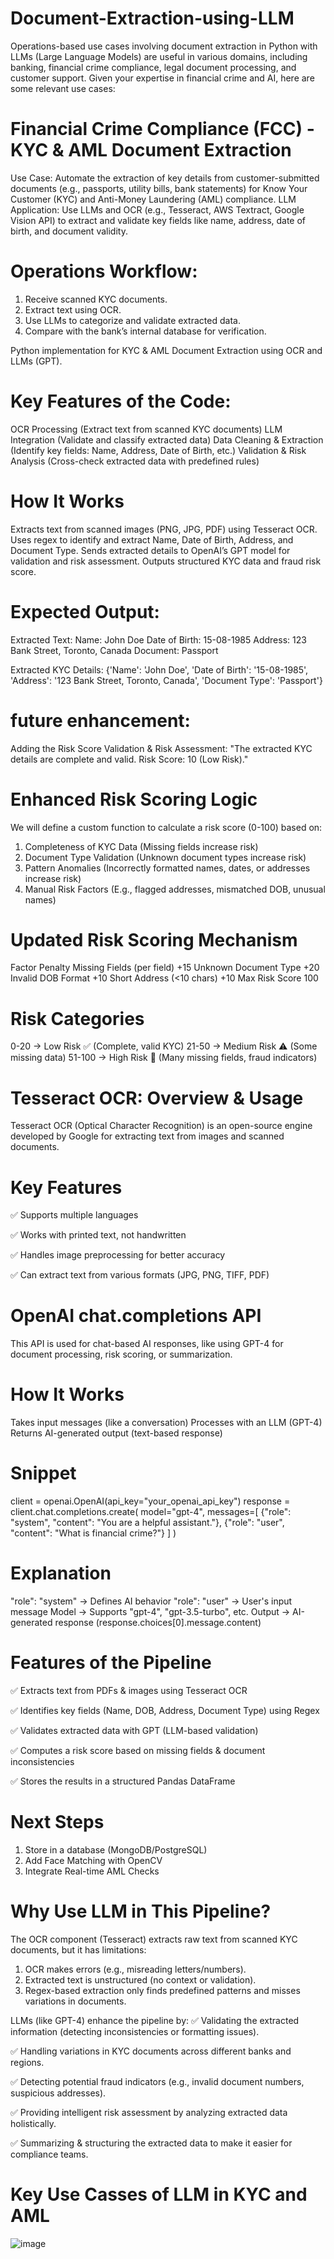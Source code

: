 # Document-Extraction-using-LLM

Operations-based use cases involving document extraction in Python with LLMs (Large Language Models) are useful in various domains, including banking, financial crime compliance, legal document processing, and customer support. Given your expertise in financial crime and AI, here are some relevant use cases:

# Financial Crime Compliance (FCC) - KYC & AML Document Extraction
Use Case: Automate the extraction of key details from customer-submitted documents (e.g., passports, utility bills, bank statements) for Know Your Customer (KYC) and Anti-Money Laundering (AML) compliance.
LLM Application: Use LLMs and OCR (e.g., Tesseract, AWS Textract, Google Vision API) to extract and validate key fields like name, address, date of birth, and document validity.

# Operations Workflow:
1. Receive scanned KYC documents.
2. Extract text using OCR.
3. Use LLMs to categorize and validate extracted data.
4. Compare with the bank’s internal database for verification.

Python implementation for KYC & AML Document Extraction using OCR and LLMs (GPT).

# Key Features of the Code:
OCR Processing (Extract text from scanned KYC documents)
LLM Integration (Validate and classify extracted data)
Data Cleaning & Extraction (Identify key fields: Name, Address, Date of Birth, etc.)
Validation & Risk Analysis (Cross-check extracted data with predefined rules)

# How It Works
Extracts text from scanned images (PNG, JPG, PDF) using Tesseract OCR.
Uses regex to identify and extract Name, Date of Birth, Address, and Document Type.
Sends extracted details to OpenAI’s GPT model for validation and risk assessment.
Outputs structured KYC data and fraud risk score.


# Expected Output: 
Extracted Text:
Name: John Doe
Date of Birth: 15-08-1985
Address: 123 Bank Street, Toronto, Canada
Document: Passport

Extracted KYC Details:
{'Name': 'John Doe', 'Date of Birth': '15-08-1985', 'Address': '123 Bank Street, Toronto, Canada', 'Document Type': 'Passport'}

# future enhancement: 
Adding the Risk Score
Validation & Risk Assessment:
"The extracted KYC details are complete and valid. Risk Score: 10 (Low Risk)."

# Enhanced Risk Scoring Logic
We will define a custom function to calculate a risk score (0-100) based on:

1. Completeness of KYC Data (Missing fields increase risk)
2. Document Type Validation (Unknown document types increase risk)
3. Pattern Anomalies (Incorrectly formatted names, dates, or addresses increase risk)
4. Manual Risk Factors (E.g., flagged addresses, mismatched DOB, unusual names)

# Updated Risk Scoring Mechanism
Factor	                        Penalty
Missing Fields (per field)	    +15
Unknown Document Type	          +20
Invalid DOB Format	            +10
Short Address (<10 chars)	      +10
Max Risk Score	                100

# Risk Categories
0-20 → Low Risk ✅ (Complete, valid KYC)
21-50 → Medium Risk ⚠️ (Some missing data)
51-100 → High Risk 🔴 (Many missing fields, fraud indicators)


# Tesseract OCR: Overview & Usage
Tesseract OCR (Optical Character Recognition) is an open-source engine developed by Google for extracting text from images and scanned documents.

# Key Features
✅ Supports multiple languages

✅ Works with printed text, not handwritten

✅ Handles image preprocessing for better accuracy

✅ Can extract text from various formats (JPG, PNG, TIFF, PDF)


# OpenAI chat.completions API
This API is used for chat-based AI responses, like using GPT-4 for document processing, risk scoring, or summarization.

# How It Works
Takes input messages (like a conversation)
Processes with an LLM (GPT-4)
Returns AI-generated output (text-based response)

# Snippet

client = openai.OpenAI(api_key="your_openai_api_key")
response = client.chat.completions.create(
    model="gpt-4",
    messages=[
        {"role": "system", "content": "You are a helpful assistant."},
        {"role": "user", "content": "What is financial crime?"}
    ]
)

# Explanation
"role": "system" → Defines AI behavior
"role": "user" → User's input message
Model → Supports "gpt-4", "gpt-3.5-turbo", etc.
Output → AI-generated response (response.choices[0].message.content)

# Features of the Pipeline
✅ Extracts text from PDFs & images using Tesseract OCR

✅ Identifies key fields (Name, DOB, Address, Document Type) using Regex

✅ Validates extracted data with GPT (LLM-based validation)

✅ Computes a risk score based on missing fields & document inconsistencies

✅ Stores the results in a structured Pandas DataFrame


# Next Steps
1. Store in a database (MongoDB/PostgreSQL)
2. Add Face Matching with OpenCV
3. Integrate Real-time AML Checks

# Why Use LLM in This Pipeline?
The OCR component (Tesseract) extracts raw text from scanned KYC documents, but it has limitations:

1. OCR makes errors (e.g., misreading letters/numbers).
2. Extracted text is unstructured (no context or validation).
3. Regex-based extraction only finds predefined patterns and misses variations in documents.

LLMs (like GPT-4) enhance the pipeline by: 
✅ Validating the extracted information (detecting inconsistencies or formatting issues).

✅ Handling variations in KYC documents across different banks and regions.

✅ Detecting potential fraud indicators (e.g., invalid document numbers, suspicious addresses).

✅ Providing intelligent risk assessment by analyzing extracted data holistically.

✅ Summarizing & structuring the extracted data to make it easier for compliance teams.

# Key Use Casses of LLM in KYC and AML

![image](https://github.com/user-attachments/assets/25499889-ca96-445e-b18f-113d4ac6a103)

